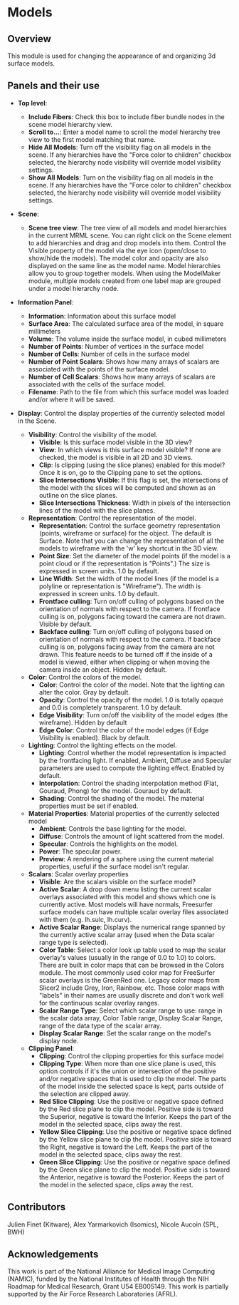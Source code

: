 # Models

## Overview

This module is used for changing the appearance of and organizing 3d surface models.

## Panels and their use

- **Top level**:
  - **Include Fibers**: Check this box to include fiber bundle nodes in the scene model hierarchy view.
  - **Scroll to...**: Enter a model name to scroll the model hierarchy tree view to the first model matching that name.
  - **Hide All Models**: Turn off the visibility flag on all models in the scene. If any hierarchies have the "Force color to children" checkbox selected, the hierarchy node visibility will override model visibility settings.
  - **Show All Models**: Turn on the visibility flag on all models in the scene. If any hierarchies have the "Force color to children" checkbox selected, the hierarchy node visibility will override model visibility settings.

- **Scene**:
  - **Scene tree view**: The tree view of all models and model hierarchies in the current MRML scene. You can right click on the Scene element to add hierarchies and drag and drop models into them. Control the Visible property of the model via the eye icon (open/close to show/hide the models). The model color and opacity are also displayed on the same line as the model name. Model hierarchies allow you to group together models. When using the ModelMaker module, multiple models created from one label map are grouped under a model hierarchy node.

- **Information Panel**:
  - **Information**: Information about this surface model
  - **Surface Area**: The calculated surface area of the model, in square millimeters
  - **Volume**: The volume inside the surface model, in cubed millimeters
  - **Number of Points**: Number of vertices in the surface model
  - **Number of Cells**: Number of cells in the surface model
  - **Number of Point Scalars**: Shows how many arrays of scalars are associated with the points of the surface model.
  - **Number of Cell Scalars**: Shows how many arrays of scalars are associated with the cells of the surface model.
  - **Filename**: Path to the file from which this surface model was loaded and/or where it will be saved.

- **Display**: Control the display properties of the currently selected model in the Scene.
  - **Visibility**: Control the visibility of the model.
    - **Visible**: Is this surface model visible in the 3D view?
    - **View**: In which views is this surface model visible? If none are checked, the model is visible in all 2D and 3D views.
    - **Clip**: Is clipping (using the slice planes) enabled for this model? Once it is on, go to the Clipping pane to set the options.
    - **Slice Intersections Visible**: If this flag is set, the intersections of the model with the slices will be computed and shown as an outline on the slice planes.
    - **Slice Intersections Thickness**: Width in pixels of the intersection lines of the model with the slice planes.
  - **Representation**: Control the representation of the model.
    - **Representation**: Control the surface geometry representation (points, wireframe or surface) for the object. The default is Surface. Note that you can change the representation of all the models to wireframe with the 'w' key shortcut in the 3D view.
    - **Point Size**: Set the diameter of the model points (if the model is a point cloud or if the representation is "Points".) The size is expressed in screen units. 1.0 by default.
    - **Line Width**: Set the width of the model lines (if the model is a polyline or representation is "Wireframe"). The width is expressed in screen units. 1.0 by default.
    - **Frontface culling**: Turn on/off culling of polygons based on the orientation of normals with respect to the camera. If frontface culling is on, polygons facing toward the camera are not drawn. Visible by default.
    - **Backface culling**: Turn on/off culling of polygons based on orientation of normals with respect to the camera. If backface culling is on, polygons facing away from the camera are not drawn. This feature needs to be turned off if the inside of a model is viewed, either when clipping or when moving the camera inside an object. Hidden by default.
  - **Color**: Control the colors of the model.
    - **Color**: Control the color of the model. Note that the lighting can alter the color. Gray by default.
    - **Opacity**: Control the opacity of the model. 1.0 is totally opaque and 0.0 is completely transparent. 1.0 by default.
    - **Edge Visibility**: Turn on/off the visibility of the model edges (the wireframe). Hidden by default
    - **Edge Color**: Control the color of the model edges (if Edge Visibility is enabled). Black by default.
  - **Lighting**: Control the lighting effects on the model.
    - **Lighting**: Control whether the model representation is impacted by the frontfacing light. If enabled, Ambient, Diffuse and Specular parameters are used to compute the lighting effect. Enabled by default.
    - **Interpolation**: Control the shading interpolation method (Flat, Gouraud, Phong) for the model. Gouraud by default.
    - **Shading**: Control the shading of the model. The material properties must be set if enabled.
  - **Material Properties**: Material properties of the currently selected model
    - **Ambient**: Controls the base lighting for the model.
    - **Diffuse**: Controls the amount of light scattered from the model.
    - **Specular**: Controls the highlights on the model.
    - **Power**: The specular power.
    - **Preview**: A rendering of a sphere using the current material properties, useful if the surface model isn't regular.
  - **Scalars**: Scalar overlay properties
    - **Visible**: Are the scalars visible on the surface model?
    - **Active Scalar**: A drop down menu listing the current scalar overlays associated with this model and shows which one is currently active. Most models will have normals, Freesurfer surface models can have multiple scalar overlay files associated with them (e.g. lh.sulc, lh.curv).
    - **Active Scalar Range**: Displays the numerical range spanned by the currently active scalar array (used when the Data scalar range type is selected).
    - **Color Table**: Select a color look up table used to map the scalar overlay's values  (usually in the range of 0.0 to 1.0) to colors. There are built in color maps that can be browsed in the Colors module. The most commonly used color map for FreeSurfer scalar overlays is the GreenRed one. Legacy color maps from Slicer2 include Grey, Iron, Rainbow, etc. Those color maps with "labels" in their names are usually discrete and don't work well for the continuous scalar overlay ranges.
    - **Scalar Range Type**: Select which scalar range to use: range in the scalar data array, Color Table range, Display Scalar Range, range of the data type of the scalar array.
    - **Display Scalar Range**: Set the scalar range on the model's display node.
  - **Clipping Panel**:
    - **Clipping**: Control the clipping properties for this surface model
    - **Clipping Type**: When more than one slice plane is used, this option controls if it's the union or intersection of the positive and/or negative spaces that is used to clip the model. The parts of the model inside the selected space is kept, parts outside of the selection are clipped away.
    - **Red Slice Clipping**: Use the positive or negative space defined by the Red slice plane to clip the model. Positive side is toward the Superior, negative is toward the Inferior. Keeps the part of the model in the selected space, clips away the rest.
    - **Yellow Slice Clipping**: Use the positive or negative space defined by the Yellow slice plane to clip the model. Positive side is toward the Right, negative is toward the Left. Keeps the part of the model in the selected space, clips away the rest.
    - **Green Slice Clipping**: Use the positive or negative space defined by the Green slice plane to clip the model. Positive side is toward the Anterior, negative is toward the Posterior. Keeps the part of the model in the selected space, clips away the rest.

## Contributors

Julien Finet (Kitware), Alex Yarmarkovich (Isomics), Nicole Aucoin (SPL, BWH)

## Acknowledgements

This work is part of the National Alliance for Medical Image Computing (NAMIC), funded by the National Institutes of Health through the NIH Roadmap for Medical Research, Grant U54 EB005149. This work is partially supported by the Air Force Research Laboratories (AFRL).
